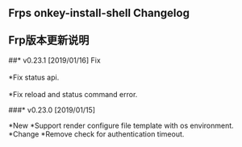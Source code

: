 Frps onkey-install-shell Changelog<br>  
Frp版本更新说明
---------------------------------------

##* v0.23.1 [2019/01/16]
 Fix<br>  
  *Fix status api.<br>  
  *Fix reload and status command error.

###* v0.23.0 [2019/01/15]

 *New
  *Support render configure file template with os environment.
 *Change
  *Remove check for authentication timeout.
